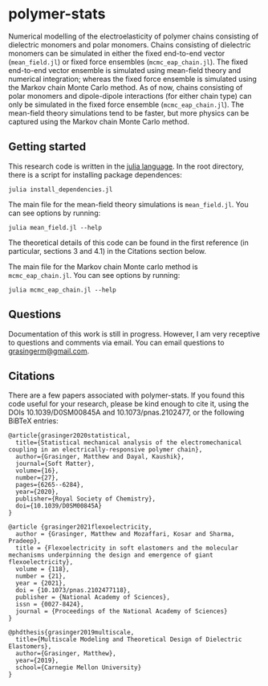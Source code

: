 # polymer-stats
Numerical modelling of the electroelasticity of polymer chains consisting of dielectric monomers and polar monomers.
Chains consisting of dielectric monomers can be simulated in either the fixed end-to-end vector (`mean_field.jl`) or fixed force ensembles (`mcmc_eap_chain.jl`).
The fixed end-to-end vector ensemble is simulated using mean-field theory and numerical integration; whereas the fixed force ensemble is simulated using the Markov chain Monte Carlo method.
As of now, chains consisting of polar monomers and dipole-dipole interactions (for either chain type) can only be simulated in the fixed force ensemble (`mcmc_eap_chain.jl`). The mean-field theory simulations tend to be faster, but more physics can be captured using the Markov chain Monte Carlo method.

## Getting started
This research code is written in the [julia language](https://julialang.org/).
In the root directory, there is a script for installing package dependences:
    
    julia install_dependencies.jl
    
The main file for the mean-field theory simulations is ``mean_field.jl``.
You can see options by running:

    julia mean_field.jl --help
    
The theoretical details of this code can be found in the first reference (in particular, sections 3 and 4.1) in the Citations section below.

The main file for the Markov chain Monte carlo method is ``mcmc_eap_chain.jl``.
You can see options by running:

    julia mcmc_eap_chain.jl --help

## Questions
Documentation of this work is still in progress. However, I am very receptive to questions and comments via email. You can email questions to grasingerm@gmail.com.

## Citations
There are a few papers associated with polymer-stats. 
If you found this code useful for your research, please be kind enough to cite it, using the DOIs 10.1039/D0SM00845A and 10.1073/pnas.2102477, or the following BiBTeX entries:


    @article{grasinger2020statistical,
      title={Statistical mechanical analysis of the electromechanical coupling in an electrically-responsive polymer chain},
      author={Grasinger, Matthew and Dayal, Kaushik},
      journal={Soft Matter},
      volume={16},
      number={27},
      pages={6265--6284},
      year={2020},
      publisher={Royal Society of Chemistry},
      doi={10.1039/D0SM00845A}
    }
    
    @article {grasinger2021flexoelectricity,
	  author = {Grasinger, Matthew and Mozaffari, Kosar and Sharma, Pradeep},
	  title = {Flexoelectricity in soft elastomers and the molecular mechanisms underpinning the design and emergence of giant flexoelectricity},
	  volume = {118},
	  number = {21},
	  year = {2021},
	  doi = {10.1073/pnas.2102477118},
	  publisher = {National Academy of Sciences},
	  issn = {0027-8424},
	  journal = {Proceedings of the National Academy of Sciences}
    }

    @phdthesis{grasinger2019multiscale,
      title={Multiscale Modeling and Theoretical Design of Dielectric Elastomers},
      author={Grasinger, Matthew},
      year={2019},
      school={Carnegie Mellon University}
    }
